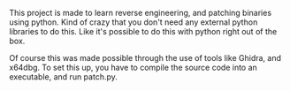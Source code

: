 This project is made to learn reverse engineering, and patching 
binaries using python. Kind of crazy that you don't need any external 
python libraries to do this. Like it's possible to do this with python
right out of the box.

Of course this was made possible through the use of tools like Ghidra, and
x64dbg. To set this up, you have to compile the source code into an
executable, and run patch.py.
